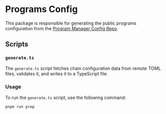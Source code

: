 # Programs Config

This package is responsible for generating the public programs configuration from the [Program Manager Config Repo](https://github.com/timewave-computer/valence-program-manager-config/tree/main).

## Scripts

### `generate.ts`

The `generate.ts` script fetches chain configuration data from remote TOML files, validates it, and writes it to a TypeScript file.

### Usage

To run the `generate.ts` script, use the following command:

```sh
pnpm run prep
```
